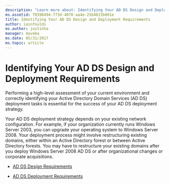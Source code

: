 ```yaml
---
description: "Learn more about: Identifying Your AD DS Design and Deployment Requirements"
ms.assetid: f0398494-773d-4070-aa4e-25b4815b001e
title: Identifying Your AD DS Design and Deployment Requirements
author: iainfoulds
ms.author: justinha
manager: daveba
ms.date: 05/31/2017
ms.topic: article
---
```


# Identifying Your AD DS Design and Deployment Requirements

>

Performing a high-level assessment of your current environment and correctly identifying your Active Directory Domain Services (AD DS) deployment tasks is essential for the success of your AD DS deployment strategy.

Your AD DS deployment strategy depends on your existing network configuration. For example, if your organization currently runs Windows Server 2003, you can upgrade your operating system to Windows Server 2008. Your deployment process might involve restructuring existing domains, either within an Active Directory forest or between Active Directory forests. You may have to restructure your existing domains after you deploy Windows Server 2008 AD DS or after organizational changes or corporate acquisitions.

-   [AD DS Design Requirements](../../ad-ds/plan/AD-DS-Design-Requirements.md)

-   [AD DS Deployment Requirements](../../ad-ds/plan/AD-DS-Deployment-Requirements.md)



